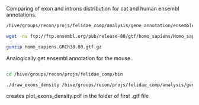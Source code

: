 Comparing of exon and introns distribution for cat and human ensembl annotations.

```bash
/hive/groups/recon/projs/felidae_comp/analysis/gene_annotation/ensemble/HomoSapiens

wget -nv ftp://ftp.ensembl.org/pub/release-80/gtf/homo_sapiens/Homo_sapiens.GRCh38.80.gtf.gz

gunzip Homo_sapiens.GRCh38.80.gtf.gz 
```
Analogically get ensembl annotation for the mouse.

```bash

cd /hive/groups/recon/projs/felidae_comp/bin

./draw_exons_density /hive/groups/recon/projs/felidae_comp/analysis/gene_annotation/ensemble/FelisCatus/Felis_catus.Felis_catus_6.2.80.gtf /hive/groups/recon/projs/felidae_comp/analysis/gene_annotation/ensemble/HomoSapiens/Homo_sapiens.GRCh38.80.gtf /hive/groups/recon/projs/felidae_comp/analysis/gene_annotation/ensemble/MusMusculus/Mus_musculus.GRCm38.80.gtf 
```

creates plot_exons_density.pdf in the folder of first .gtf file
